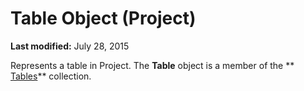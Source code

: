 
# Table Object (Project)

 **Last modified:** July 28, 2015


Represents a table in Project. The  **Table** object is a member of the ** [Tables](0a8b7dd0-b42b-ed96-4d66-c5d35ddeb8ad.md)** collection.
